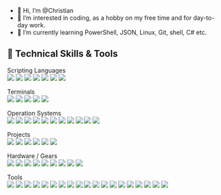 - 👋 Hi, I’m @Christian
- 👀 I’m interested in coding, as a hobby on my free time and for day-to-day work.
- 🌱 I’m currently learning PowerShell, JSON, Linux, Git, shell, C# etc.

## 💼 Technical Skills & Tools

Scripting Languages </br>
![](https://img.shields.io/badge/--_-PowerShell-informational?style=flat&logo=PowerShell&color=0078d7)
![](https://img.shields.io/badge/--_-MS_SQL-informational?style=flat&logo=microsoftsqlserver&color=CC2927)
![](https://img.shields.io/badge/--_-Nexthink_NQL-informational?style=flat&logo=graphql&color=124191)
![](https://img.shields.io/badge/--_-GNU_Bash_Scripting-informational?style=flat&logo=gnubash&color=293137)
![](https://img.shields.io/badge/--_-JSON-informational?style=flat&logo=JSON&color=494654)
![](https://img.shields.io/badge/--_-YAML-informational?style=flat&logo=ycombinator&color=494654)
![](https://img.shields.io/badge/--_-XML-informational?style=flat&logo=xrp&color=F39C12)

Terminals </br>
![](https://img.shields.io/badge/--_-Windows_Terminal-informational?style=flat&logo=windowsterminal&color=4D4D4D)
![](https://img.shields.io/badge/--_-Linux_Bash/Terminal-informational?style=flat&logo=gnubash&color=322F36)
![](https://img.shields.io/badge/--_-Termux-informational?style=flat&logo=gnometerminal&color=322F36)
![](https://img.shields.io/badge/--_-Android_Terminal_Emulator-informational?style=flat&logo=androidstudio&color=241F31)
![](https://img.shields.io/badge/--_-SSH/OpenSSL-informational?style=flat&logo=openssl&color=721412)

Operation Systems </br>
![](https://img.shields.io/badge/--_-Windows_11-informational?style=flat&logo=windows11&color=00A4EF)
![](https://img.shields.io/badge/--_-Android-informational?style=flat&logo=Android&color=1ED981)
![](https://img.shields.io/badge/--_-WSL2-informational?style=flat&logo=linuxcontainers&color=333333)
![](https://img.shields.io/badge/--_-MX--Linux-informational?style=flat&logo=MX-Linux&color=181717)
![](https://img.shields.io/badge/--_-Fedora-informational?style=flat&logo=Fedora&color=2F94CB)
![](https://img.shields.io/badge/--_-Debian-informational?style=flat&logo=Debian&color=A81D33)
![](https://img.shields.io/badge/--_-openSUSE-informational?style=flat&logo=openSUSE&color=428813)
![](https://img.shields.io/badge/--_-Linux_Mint-informational?style=flat&logo=Linux-Mint&color=87CF3E)
![](https://img.shields.io/badge/--_-Ubuntu-informational?style=flat&logo=Ubuntu&color=E95420)
![](https://img.shields.io/badge/--_-Armbian_OS-informational?style=flat&logo=Linux&color=E41321)
![](https://img.shields.io/badge/--_-LineageOS-informational?style=flat&logo=lineageos&color=167C80)

Projects </br>
![](https://img.shields.io/badge/--_-Pi--Hole-informational?style=flat&logo=pi-hole&color=96060C)
![](https://img.shields.io/badge/--_-Linux_HTPC-informational?style=flat&logo=cinema4d&color=322F36)
![](https://img.shields.io/badge/--_-Kodi-informational?style=flat&logo=kodi&color=17B2E7)
![](https://img.shields.io/badge/--_-AdGuard_Home-informational?style=flat&logo=adguard&color=322F36)
![](https://img.shields.io/badge/--_-NextCloud-informational?style=flat&logo=nextcloud&color=241F31)
![](https://img.shields.io/badge/--_-SSH/OpenSSL-informational?style=flat&logo=openssl&color=721412)

Hardware / Gears </br>
![](https://img.shields.io/badge/--_-DELL-informational?style=flat&logo=DELL&color=007DB8)
![](https://img.shields.io/badge/--_-LG-informational?style=flat&logo=LG&color=A50034)
![](https://img.shields.io/badge/--_-Orange_Pi-informational?style=flat&logo=jasmine&color=F56C2D)
![](https://img.shields.io/badge/--_-ASUS-informational?style=flat&logo=ASUS&color=181717)
![](https://img.shields.io/badge/--_-HP-informational?style=flat&logo=HP&color=0096D6)
![](https://img.shields.io/badge/--_-SAMSUNG-informational?style=flat&logo=SAMSUNG&color=1428A0)
![](https://img.shields.io/badge/--_-Baseus-informational?style=flat&logo=bookalope&color=fce94f)
![](https://img.shields.io/badge/--_-Logitech-informational?style=flat&logo=Logitech&color=00B8FC)
![](https://img.shields.io/badge/--_-Xiaomi-informational?style=flat&logo=Xiaomi&color=FF6900)

Tools </br>
![](https://img.shields.io/badge/--_-VS_Code-informational?style=flat&logo=visualstudiocode&color=0078d7)
![](https://img.shields.io/badge/--_-Notepad++-informational?style=flat&logo=notepadplusplus&color=33E200)
![](https://img.shields.io/badge/--_-Geany-informational?style=flat&logo=genius&color=fce94f)
![](https://img.shields.io/badge/--_-NeoVim-informational?style=flat&logo=NeoVim&color=49998D)
![](https://img.shields.io/badge/--_-MS_CMTrace-informational?style=flat&logo=microsoft&color=7A7A7A)
![](https://img.shields.io/badge/--_-LogMeIn-informational?style=flat&logo=LogMeIn&color=21C1EC)
![](https://img.shields.io/badge/--_-MS_Azure-informational?style=flat&logo=microsoftazure&color=0080FF)
![](https://img.shields.io/badge/--_-MS_OneDrive-informational?style=flat&logo=microsoftonedrive&color=0078D4)
![](https://img.shields.io/badge/--_-Google_Drive-informational?style=flat&logo=googledrive&color=4285F4)
![](https://img.shields.io/badge/--_-MS_SSMS-informational?style=flat&logo=microsoftsqlserver&color=CC2927)
![](https://img.shields.io/badge/--_-MS_Teams-informational?style=flat&logo=microsoftteams&color=505AC9)
![](https://img.shields.io/badge/--_-Skype_for_Business-informational?style=flat&logo=skypeforbusiness&color=0096D6)
![](https://img.shields.io/badge/--_-NuGet-informational?style=flat&logo=NuGet&color=004880)
![](https://img.shields.io/badge/--_-GitHub-informational?style=flat&logo=GitHub&color=181717)
![](https://img.shields.io/badge/--_-Git-informational?style=flat&logo=Git&color=F05032)
![](https://img.shields.io/badge/--_-Adblock_Plus-informational?style=flat&logo=adblockplus&color=C70D2C)
![](https://img.shields.io/badge/--_-Brave-informational?style=flat&logo=brave&color=FB542B)
![](https://img.shields.io/badge/--_-MS_Edge-informational?style=flat&logo=microsoftedge&color=0078D7)
![](https://img.shields.io/badge/--_-Google_Chrome-informational?style=flat&logo=googlechrome&color=4285F4)

<!---
ChristianMCI/Main is a ✨ special ✨ repository because its `README.md` (this file) appears on your GitHub profile.
You can click the Preview link to take a look at your changes.
--->
